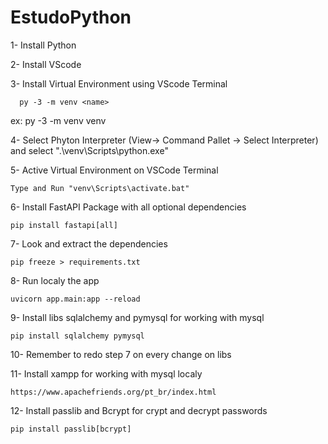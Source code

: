 # EstudoPython

1- Install Python

2- Install VScode

3- Install Virtual Environment using VScode Terminal

      py -3 -m venv <name>
      
  ex: py -3 -m venv venv
  
4- Select Phyton Interpreter (View-> Command Pallet -> Select Interpreter) and select ".\venv\Scripts\python.exe"

5- Active Virtual Environment on VSCode Terminal

    Type and Run "venv\Scripts\activate.bat"
    
6- Install FastAPI Package with all optional dependencies

    pip install fastapi[all]
    
7- Look and extract the dependencies

    pip freeze > requirements.txt
    
8- Run localy the app

    uvicorn app.main:app --reload

9- Install libs sqlalchemy and pymysql for working with mysql

    pip install sqlalchemy pymysql

10- Remember to redo step 7 on every change on libs

11- Install xampp for working with mysql localy

    https://www.apachefriends.org/pt_br/index.html

12- Install passlib and Bcrypt for crypt and decrypt passwords

    pip install passlib[bcrypt]